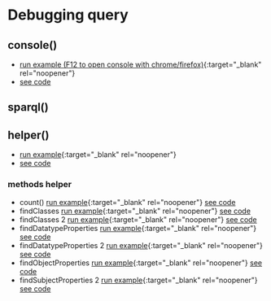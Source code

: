 # Debugging query

## console() 

- [run example (F12 to open console with chrome/firefox)](https://p2m2.github.io/discovery-tutorial-html-js/helper/console.html){:target="_blank" rel="noopener"}
- [see code](https://github.com/p2m2/discovery-tutorial-html-js/blob/main/helper/console.html)


## sparql()

## helper()

- [run example](https://p2m2.github.io/discovery-tutorial-html-js/helper/helper.html){:target="_blank" rel="noopener"}
- [see code](https://github.com/p2m2/discovery-tutorial-html-js/blob/main/helper/helper.html)

### methods helper

- count() [run example](https://p2m2.github.io/discovery-tutorial-html-js/helper/findClasses.html){:target="_blank" rel="noopener"} [see code](https://github.com/p2m2/discovery-tutorial-html-js/blob/main/helper/count.html)
- findClasses [run example](https://p2m2.github.io/discovery-tutorial-html-js/helper/findClasses.html){:target="_blank" rel="noopener"} [see code](https://github.com/p2m2/discovery-tutorial-html-js/blob/main/helper/findClasses.html)
- findClasses 2 [run example](https://p2m2.github.io/discovery-tutorial-html-js/helper/findClassesInherited.html){:target="_blank" rel="noopener"} [see code](https://github.com/p2m2/discovery-tutorial-html-js/blob/main/helper/findClassesInherited.html)
- findDatatypeProperties [run example](https://p2m2.github.io/discovery-tutorial-html-js/helper/findDatatypeProperties.html){:target="_blank" rel="noopener"} [see code](https://github.com/p2m2/discovery-tutorial-html-js/blob/main/helper/findDatatypeProperties.html)
- findDatatypeProperties 2 [run example](https://p2m2.github.io/discovery-tutorial-html-js/helper/findDatatypePropertiesInherited.html){:target="_blank" rel="noopener"} [see code](https://github.com/p2m2/discovery-tutorial-html-js/blob/main/helper/findDatatypePropertiesInherited.html)
- findObjectProperties [run example](https://p2m2.github.io/discovery-tutorial-html-js/helper/findObjectProperties.html){:target="_blank" rel="noopener"} [see code](https://github.com/p2m2/discovery-tutorial-html-js/blob/main/helper/findObjectProperties.html)
- findSubjectProperties 2 [run example](https://p2m2.github.io/discovery-tutorial-html-js/helper/findObjectPropertiesInherited.html){:target="_blank" rel="noopener"} [see code](https://github.com/p2m2/discovery-tutorial-html-js/blob/main/helper/findObjectPropertiesInherited.html)
  
